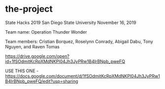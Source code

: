 # the-project
State Hacks 2019
San Diego State University
November 16, 2019

Team name: Operation Thunder Wonder

Team members: Cristian Borquez, Roselynn Conrady, Abigail Dabu, Tony Nguyen, and Raven Tomas

https://drive.google.com/open?id=1fSOdmitKcRpXMdNKPl04Jh3JyPRw1B4IrBNpb_pweFQ

USE THIS ONE - https://docs.google.com/document/d/1fSOdmitKcRpXMdNKPl04Jh3JyPRw1B4IrBNpb_pweFQ/edit?usp=sharing


